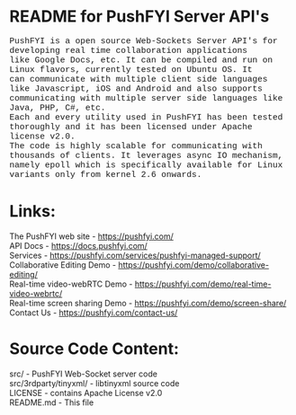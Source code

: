 
README for PushFYI Server API's
===============================
<pre style='font-family: "SFMono-Regular",Consolas,"Liberation Mono",Menlo,Courier,monospace; font-size: 15px;
    white-space: pre-wrap;' >
PushFYI is a open source Web-Sockets Server API's for developing real time collaboration applications 
like Google Docs, etc. It can be compiled and run on Linux flavors, currently tested on Ubuntu OS. It 
can communicate with multiple client side languages like Javascript, iOS and Android and also supports
communicating with multiple server side languages like Java, PHP, C#, etc.
Each and every utility used in PushFYI has been tested thoroughly and it has been licensed under Apache
license v2.0. 
The code is highly scalable for communicating with thousands of clients. It leverages async IO mechanism,
namely epoll which is specifically available for Linux variants only from kernel 2.6 onwards.
</pre>

Links:
======

The PushFYI web site		- https://pushfyi.com/ <br>
API Docs			- https://docs.pushfyi.com/<br>
Services			- https://pushfyi.com/services/pushfyi-managed-support/<br>
Collaborative Editing Demo	- https://pushfyi.com/demo/collaborative-editing/<br>
Real-time video-webRTC Demo	- https://pushfyi.com/demo/real-time-video-webrtc/<br>
Real-time screen sharing Demo	- https://pushfyi.com/demo/screen-share/<br>
Contact Us			- https://pushfyi.com/contact-us/

Source Code Content:
====================

src/ 			 	- PushFYI Web-Socket server code<br>
src/3rdparty/tinyxml/		- libtinyxml source code <br>
LICENSE				- contains Apache License v2.0<br>
README.md			- This file
